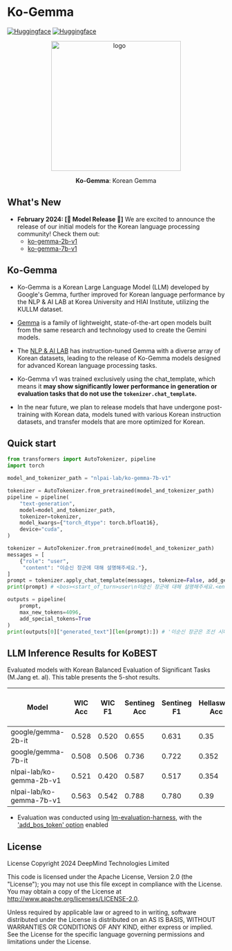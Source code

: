 # Ko-Gemma
  [![Huggingface](https://img.shields.io/badge/Huggingface-ko--gemma--2b--v1-%23800020?style=flat&logo=Pytorch&logoColor=white)](https://huggingface.co/nlpai-lab/ko-gemma-2b-v1)
  [![Huggingface](https://img.shields.io/badge/Huggingface-ko--gemma--7b--v1-%23800020?style=flat&logo=Pytorch&logoColor=white)](https://huggingface.co/nlpai-lab/ko-gemma-7b-v1)
  
<div id="top" align="center">

   <img src="https://github.com/KU-HIAI/Ko-Gemma/assets/60927808/e217e02b-2a52-42d7-bb9a-eab7b1739696" height="300" alt="logo">

**Ko-Gemma**: Korean Gemma

</div>

## What's New
- **February 2024: [🚀 Model Release 🚀]** We are excited to announce the release of our initial models for the Korean language processing community! Check them out: 
  - [ko-gemma-2b-v1](https://huggingface.co/nlpai-lab/ko-gemma-2b-v1)
  - [ko-gemma-7b-v1](https://huggingface.co/nlpai-lab/ko-gemma-7b-v1)

## Ko-Gemma

- Ko-Gemma is a Korean Large Language Model (LLM) developed by Google's Gemma, further improved for Korean language performance by the NLP & AI LAB at Korea University and HIAI Institute, utilizing the KULLM dataset.

- [Gemma](https://blog.google/technology/developers/gemma-open-models/) is a family of lightweight, state-of-the-art open models built from the same research and technology used to create the Gemini models.

- The [NLP & AI LAB](https://github.com/nlpai-lab) has instruction-tuned Gemma with a diverse array of Korean datasets, leading to the release of Ko-Gemma models designed for advanced Korean language processing tasks.

- Ko-Gemma v1 was trained exclusively using the chat_template, which means it **may show significantly lower performance in generation or evaluation tasks that do not use the `tokenizer.chat_template`.**

- In the near future, we plan to release models that have undergone post-training with Korean data, models tuned with various Korean instruction datasets, and transfer models that are more optimized for Korean.


## Quick start

```python
from transformers import AutoTokenizer, pipeline
import torch

model_and_tokenizer_path = "nlpai-lab/ko-gemma-7b-v1"

tokenizer = AutoTokenizer.from_pretrained(model_and_tokenizer_path)
pipeline = pipeline(
    "text-generation",
    model=model_and_tokenizer_path,
    tokenizer=tokenizer,
    model_kwargs={"torch_dtype": torch.bfloat16},
    device="cuda",
)

tokenizer = AutoTokenizer.from_pretrained(model_and_tokenizer_path)
messages = [
    {"role": "user", 
     "content": "이순신 장군에 대해 설명해주세요."},
]
prompt = tokenizer.apply_chat_template(messages, tokenize=False, add_generation_prompt=True) # Don't use `pipeline.tokenizer`
print(prompt) # <bos><start_of_turn>user\n이순신 장군에 대해 설명해주세요.<end_of_turn>\n<start_of_turn>model\n

outputs = pipeline(
    prompt,
    max_new_tokens=4096,
    add_special_tokens=True
)
print(outputs[0]["generated_text"][len(prompt):]) # '이순신 장군은 조선 시대의 대표적인 군사 지도자이자 전략가입니다. 그는 조선 시대의 수도인 한양에서 태어났으며, 조선 시대 군대에서 다양한 지도자로 활동했습니다.\n\n이순신 장군의 가장 주목할 만한 업적 중 하나는 1592년부터 1598년까지 일본이 조선을 침공한 일본 전쟁에서의 활동입니다. 이 전쟁에서 이순신 장군은 조선 군대의 전략적인 지도자로 활동하며 일본의 침략에 저항하는 데 큰 역할을 했습니다.\n\n이순신 장군은 전투에서의 용기와 전술적 지성으로 유명했습니다. 그는 전투에서 전술적인 사고를 발휘하고 적의 약점을 공격하는 것으로 유명했습니다. 또한 그는 조선 군대의 전력을 고취하고 전투에서 승리하는 데 도움이 되는 연설과 격려의 말을 전하는 것으로도 유명했습니다.\n\n이순신 장군은 전쟁이 끝난 후에도 조선 군대에서 계속 활동하며 조선 군대의 지도자로 활동했습니다. 그는 조선 군대의 전력을 유지하고 조선의 안보를 지키는 데 큰 역할을 했습니다.\n\n이순신 장군은 조선 시대의 대표적인 군사 지도자이자 전략가로 기억되고 있습니다. 그의 용기와 전술적 지성, 그리고 조선 군대의 전력을 유지하는 데 기여한 공로는 그를 전설적인 인물로 만들었습니다.'
```

## LLM Inference Results for KoBEST
Evaluated models with Korean Balanced Evaluation of Significant Tasks (M.Jang et. al). This table presents the 5-shot results.

| Model                          | WIC Acc | WIC F1 | Sentineg Acc | Sentineg F1 | Hellaswag Acc | Hellaswag F1 | COPA Acc | BoolQ Acc | BoolQ F1 | Avg F1 | Avg F1 (Excl. Sentineg, WIC) |
|--------------------------------|---------|--------|--------------|-------------|---------------|--------------|----------|-----------|----------|--------|-----------------------------|
| google/gemma-2b-it             | 0.528   | 0.520  | 0.655        | 0.631       | 0.35          | 0.347        | 0.42     | 0.526     | 0.525    | 0.536  | 0.510                       |
| google/gemma-7b-it             | 0.508   | 0.506  | 0.736        | 0.722       | 0.352         | 0.349        | 0.42     | 0.544     | 0.543    | 0.573  | 0.545                       |
| nlpai-lab/ko-gemma-2b-v1       | 0.521   | 0.420  | 0.587        | 0.517       | 0.354         | 0.350        | 0.456    | 0.595     | 0.594    | 0.506  | 0.532                       |
| nlpai-lab/ko-gemma-7b-v1       | 0.563   | 0.542  | 0.788        | 0.780       | 0.39          | 0.388        | 0.488    | 0.639     | 0.638    | 0.629  | 0.608                       |

- Evaluation was conducted using [lm-evaluation-harness](https://github.com/EleutherAI/lm-evaluation-harness/), with the ['add_bos_token' option](https://github.com/EleutherAI/lm-evaluation-harness/pull/1465) enabled
 
## License
License
Copyright 2024 DeepMind Technologies Limited

This code is licensed under the Apache License, Version 2.0 (the "License"); you may not use this file except in compliance with the License. You may obtain a copy of the License at http://www.apache.org/licenses/LICENSE-2.0.

Unless required by applicable law or agreed to in writing, software distributed under the License is distributed on an AS IS BASIS, WITHOUT WARRANTIES OR CONDITIONS OF ANY KIND, either express or implied. See the License for the specific language governing permissions and limitations under the License.
